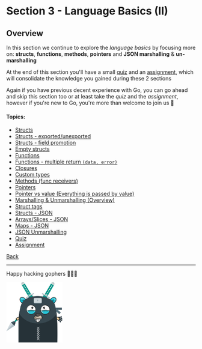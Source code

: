 # Section 3 - Language Basics (II)

## Overview

In this section we continue to explore the *language basics* by focusing
more on: **structs**, **functions**, **methods**, **pointers**
and **JSON marshalling** & **un-marshalling**

At the end of this section you'll have a small
[quiz](https://github.com/steevehook/udemy-go101/blob/master/section_3-language-basics-2/quiz)
and an [assignment](https://github.com/steevehook/udemy-go101/blob/master/section_3-language-basics-2/assignment),
which will consolidate the knowledge you gained during these 2 sections

Again if you have previous decent experience with Go, you can go ahead
and skip this section too or at least take the *quiz* and the *assignment*,
however if you're new to Go, you're more than welcome to join us 🤘

#### Topics:

- [Structs](https://github.com/steevehook/udemy-go101/blob/master/section_3-language-basics-2/structs)
- [Structs - exported/unexported](https://github.com/steevehook/udemy-go101/blob/master/section_3-language-basics-2/structs-exported-unexported)
- [Structs - field promotion](https://github.com/steevehook/udemy-go101/blob/master/section_3-language-basics-2/structs-field-promotion)
- [Empty structs](https://github.com/steevehook/udemy-go101/blob/master/section_3-language-basics-2/empty-structs)
- [Functions](https://github.com/steevehook/udemy-go101/blob/master/section_3-language-basics-2/functions)
- [Functions - multiple return `(data, error)`](https://github.com/steevehook/udemy-go101/blob/master/section_3-language-basics-2/functions-multiple-return)
- [Closures](https://github.com/steevehook/udemy-go101/blob/master/section_3-language-basics-2/closures)
- [Custom types](https://github.com/steevehook/udemy-go101/blob/master/section_3-language-basics-2/custom-types)
- [Methods (func receivers)](https://github.com/steevehook/udemy-go101/blob/master/section_3-language-basics-2/methods)
- [Pointers](https://github.com/steevehook/udemy-go101/blob/master/section_3-language-basics-2/pointers)
- [Pointer vs value (Everything is passed by value)](https://github.com/steevehook/udemy-go101/blob/master/section_3-language-basics-2/pointers-vs-value)
- [Marshalling & Unmarshalling (Overview)](https://github.com/steevehook/udemy-go101/blob/master/section_3-language-basics-2/marshalling-unmarshalling-overview)
- [Struct tags](https://github.com/steevehook/udemy-go101/blob/master/section_3-language-basics-2/struct-tags)
- [Structs - JSON](https://github.com/steevehook/udemy-go101/blob/master/section_3-language-basics-2/structs-json)
- [Arrays/Slices - JSON](https://github.com/steevehook/udemy-go101/blob/master/section_3-language-basics-2/arrays-slices-json)
- [Maps - JSON](https://github.com/steevehook/udemy-go101/blob/master/section_3-language-basics-2/maps-json)
- [JSON Unmarshalling](https://github.com/steevehook/udemy-go101/blob/master/section_3-language-basics-2/json-unmarshalling)
- [Quiz](https://github.com/steevehook/udemy-go101/blob/master/section_3-language-basics-2/quiz)
- [Assignment](https://github.com/steevehook/udemy-go101/blob/master/section_3-language-basics-2/assignment)

[Back](https://github.com/steevehook/udemy-go101)

---

Happy hacking gophers 🚀🚀🚀

<img src="https://github.com/steevehook/udemy-go101/raw/master/udemy-go101.svg?sanitize=true" width="150px"/>
